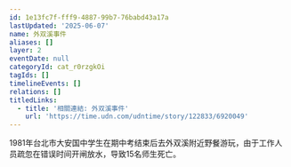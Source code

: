 ```yaml
---
id: 1e13fc7f-fff9-4887-99b7-76babd43a17a
lastUpdated: '2025-06-07'
name: 外双溪事件
aliases: []
layer: 2
eventDate: null
categoryId: cat_r0rzgkOi
tagIds: []
timelineEvents: []
relations: []
titledLinks:
  - title: '相關連結: 外双溪事件'
    url: 'https://time.udn.com/udntime/story/122833/6920049'
---
```

1981年台北市大安国中学生在期中考结束后去外双溪附近野餐游玩，由于工作人员疏忽在错误时间开闸放水，导致15名师生死亡。

